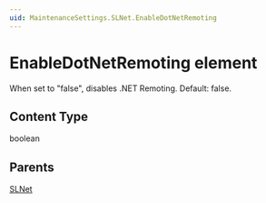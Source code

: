 ```yaml
---
uid: MaintenanceSettings.SLNet.EnableDotNetRemoting
---
```


# EnableDotNetRemoting element

When set to "false", disables .NET Remoting. Default: false.

## Content Type

boolean

## Parents

[SLNet](xref:MaintenanceSettings.SLNet)

